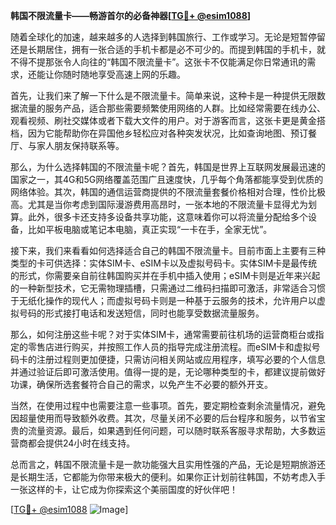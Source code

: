 **韩国不限流量卡——畅游首尔的必备神器[[TG💪+ @esim1088](https://t.me/s/esim1088)]**

随着全球化的加速，越来越多的人选择到韩国旅行、工作或学习。无论是短暂停留还是长期居住，拥有一张合适的手机卡都是必不可少的。而提到韩国的手机卡，就不得不提那张令人向往的“韩国不限流量卡”。这张卡不仅能满足你日常通讯的需求，还能让你随时随地享受高速上网的乐趣。

首先，让我们来了解一下什么是不限流量卡。简单来说，这种卡是一种提供无限数据流量的服务产品，适合那些需要频繁使用网络的人群。比如经常需要在线办公、观看视频、刷社交媒体或者下载大文件的用户。对于游客而言，这张卡更是黄金搭档，因为它能帮助你在异国他乡轻松应对各种突发状况，比如查询地图、预订餐厅、与家人朋友保持联系等。

那么，为什么选择韩国的不限流量卡呢？首先，韩国是世界上互联网发展最迅速的国家之一，其4G和5G网络覆盖范围广且速度快，几乎每个角落都能享受到优质的网络体验。其次，韩国的通信运营商提供的不限流量套餐价格相对合理，性价比极高。尤其是当你考虑到国际漫游费用高昂时，一张本地的不限流量卡显得尤为划算。此外，很多卡还支持多设备共享功能，这意味着你可以将流量分配给多个设备，比如平板电脑或笔记本电脑，真正实现“一卡在手，全家无忧”。

接下来，我们来看看如何选择适合自己的韩国不限流量卡。目前市面上主要有三种类型的卡可供选择：实体SIM卡、eSIM卡以及虚拟号码卡。实体SIM卡是最传统的形式，你需要亲自前往韩国购买并在手机中插入使用；eSIM卡则是近年来兴起的一种新型技术，它无需物理插槽，只需通过二维码扫描即可激活，非常适合习惯于无纸化操作的现代人；而虚拟号码卡则是一种基于云服务的技术，允许用户以虚拟号码的形式接打电话和发送短信，同时也能享受数据流量服务。

那么，如何注册这些卡呢？对于实体SIM卡，通常需要前往机场的运营商柜台或指定的零售店进行购买，并按照工作人员的指导完成注册流程。而eSIM卡和虚拟号码卡的注册过程则更加便捷，只需访问相关网站或应用程序，填写必要的个人信息并通过验证后即可激活使用。值得一提的是，无论哪种类型的卡，都建议提前做好功课，确保所选套餐符合自己的需求，以免产生不必要的额外开支。

当然，在使用过程中也需要注意一些事项。首先，要定期检查剩余流量情况，避免因超量使用而导致额外收费。其次，尽量关闭不必要的后台程序和服务，以节省宝贵的流量资源。最后，如果遇到任何问题，可以随时联系客服寻求帮助，大多数运营商都会提供24小时在线支持。

总而言之，韩国不限流量卡是一款功能强大且实用性强的产品，无论是短期旅游还是长期生活，它都能为你带来极大的便利。如果你正计划前往韩国，不妨考虑入手一张这样的卡，让它成为你探索这个美丽国度的好伙伴吧！

[[TG💪+ @esim1088](https://t.me/s/esim1088) ![Image](https://i.postimg.cc/4NQfJmqS/Snipaste-2025-05-13-00-14-12.png)]